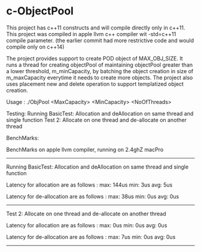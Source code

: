 # c-ObjectPool

This project has c++11 constructs and will compile directly only in c++11. This project was compiled in apple llvm c++ compiler wit -std=c++11 compile parameter. (the earlier commit had more restrictive code and would compile only on c++14)

The project provides support to create POD object of MAX_OBJ_SIZE. It runs a thread for creating objectPool of maintaining objectPool greater than a lower threshold, m_minCapacity,  by batching the object creation in size of m_maxCapacity everytime it needs to create more objects. The project also uses placement new and delete operation to support templatized object creation.

Usage : ./ObjPool  \<MaxCapacity\>  \<MinCapacity\>  \<NoOfThreads\>

Testing: 
Running BasicTest: Allocation and deAllocation on same thread and single function
Test 2: Allocate on one thread and de-allocate on another thread

BenchMarks:

BenchMarks on apple llvm compiler, running on 2.4ghZ macPro

****************************************************************************************

Running BasicTest: Allocation and deAllocation on same thread and single function

Latency for allocation  are as follows :  max: 144us        min: 3us       avg: 5us

Latency for de-allocation  are as follows :  max: 38us      min: 0us        avg: 0us

*****************************************************************************************

Test 2: Allocate on one thread and de-allocate on another thread

Latency for allocation  are as follows :  max: 0us      min: 0us        avg: 0us

Latency for de-allocation  are as follows :  max: 7us       min: 0us        avg: 0us

*****************************************************************************************